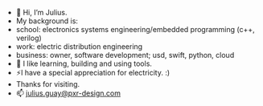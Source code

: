 - 👋 Hi, I’m Julius.
- My background is:
- school: electronics systems engineering/embedded programming (c++, verilog)
- work: electric distribution engineering
- business: owner, software development; usd, swift, python, cloud
- 🌱 I like learning, building and using tools.
- ⚡️I have a special appreciation for electricity. :)
- Thanks for visiting.
- 📫 julius.guay@pxr-design.com 

<!---
JJGIV2010/JJGIV2010 is a ✨ special ✨ repository because its `README.md` (this file) appears on your GitHub profile.
You can click the Preview link to take a look at your changes.
--->
